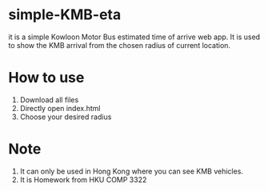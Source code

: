 # simple-KMB-eta
it is a simple Kowloon Motor Bus estimated time of arrive web app. It is used to show the KMB arrival from the chosen radius of current location.


# How to use
1. Download all files
2. Directly open index.html
3. Choose your desired radius

# Note
1. It can only be used in Hong Kong where you can see KMB vehicles.
2. It is Homework from HKU COMP 3322
